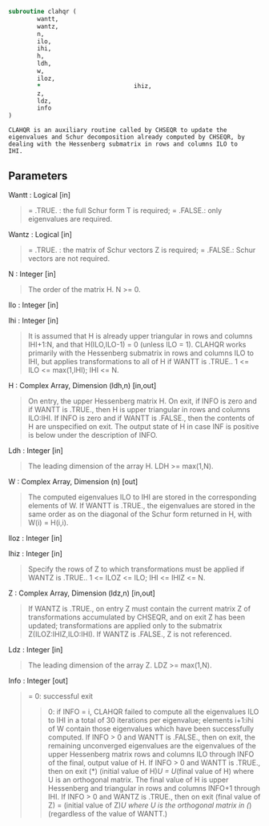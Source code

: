 ```fortran
subroutine clahqr (
		wantt,
		wantz,
		n,
		ilo,
		ihi,
		h,
		ldh,
		w,
		iloz,
		*                          ihiz,
		z,
		ldz,
		info
)
```

    CLAHQR is an auxiliary routine called by CHSEQR to update the
    eigenvalues and Schur decomposition already computed by CHSEQR, by
    dealing with the Hessenberg submatrix in rows and columns ILO to
    IHI.

## Parameters
Wantt : Logical [in]
> = .TRUE. : the full Schur form T is required;
> = .FALSE.: only eigenvalues are required.

Wantz : Logical [in]
> = .TRUE. : the matrix of Schur vectors Z is required;
> = .FALSE.: Schur vectors are not required.

N : Integer [in]
> The order of the matrix H.  N >= 0.

Ilo : Integer [in]

Ihi : Integer [in]
> It is assumed that H is already upper triangular in rows and
> columns IHI+1:N, and that H(ILO,ILO-1) = 0 (unless ILO = 1).
> CLAHQR works primarily with the Hessenberg submatrix in rows
> and columns ILO to IHI, but applies transformations to all of
> H if WANTT is .TRUE..
> 1 <= ILO <= max(1,IHI); IHI <= N.

H : Complex Array, Dimension (ldh,n) [in,out]
> On entry, the upper Hessenberg matrix H.
> On exit, if INFO is zero and if WANTT is .TRUE., then H
> is upper triangular in rows and columns ILO:IHI.  If INFO
> is zero and if WANTT is .FALSE., then the contents of H
> are unspecified on exit.  The output state of H in case
> INF is positive is below under the description of INFO.

Ldh : Integer [in]
> The leading dimension of the array H. LDH >= max(1,N).

W : Complex Array, Dimension (n) [out]
> The computed eigenvalues ILO to IHI are stored in the
> corresponding elements of W. If WANTT is .TRUE., the
> eigenvalues are stored in the same order as on the diagonal
> of the Schur form returned in H, with W(i) = H(i,i).

Iloz : Integer [in]

Ihiz : Integer [in]
> Specify the rows of Z to which transformations must be
> applied if WANTZ is .TRUE..
> 1 <= ILOZ <= ILO; IHI <= IHIZ <= N.

Z : Complex Array, Dimension (ldz,n) [in,out]
> If WANTZ is .TRUE., on entry Z must contain the current
> matrix Z of transformations accumulated by CHSEQR, and on
> exit Z has been updated; transformations are applied only to
> the submatrix Z(ILOZ:IHIZ,ILO:IHI).
> If WANTZ is .FALSE., Z is not referenced.

Ldz : Integer [in]
> The leading dimension of the array Z. LDZ >= max(1,N).

Info : Integer [out]
> = 0:  successful exit
> > 0:  if INFO = i, CLAHQR failed to compute all the
> eigenvalues ILO to IHI in a total of 30 iterations
> per eigenvalue; elements i+1:ihi of W contain
> those eigenvalues which have been successfully
> computed.
> If INFO > 0 and WANTT is .FALSE., then on exit,
> the remaining unconverged eigenvalues are the
> eigenvalues of the upper Hessenberg matrix
> rows and columns ILO through INFO of the final,
> output value of H.
> If INFO > 0 and WANTT is .TRUE., then on exit
> (*)       (initial value of H)*U  = U*(final value of H)
> where U is an orthogonal matrix.    The final
> value of H is upper Hessenberg and triangular in
> rows and columns INFO+1 through IHI.
> If INFO > 0 and WANTZ is .TRUE., then on exit
> (final value of Z)  = (initial value of Z)*U
> where U is the orthogonal matrix in (*)
> (regardless of the value of WANTT.)

